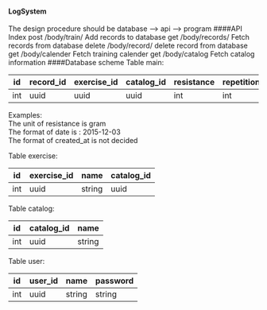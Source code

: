 #### LogSystem  
The design procedure should be database --> api --> program
####API Index
    post /body/train/
    Add records to database
    get /body/records/<date>
    Fetch records from database
    delete /body/record/<uuid>
    delete record from database
    get /body/calender
    Fetch training calender
    get /body/catalog
    Fetch catalog information
####Database scheme
Table main:  

id | record\_id | exercise\_id | catalog\_id | resistance | repetition | date | created\_at 
----- | ----- | ------------ | ----------- | ---------- | ---------- | -----| -----------
int | uuid | uuid | uuid | int | int | group | date | datetime
Examples:  
The unit of resistance is gram  
The format of date is : 2015-12-03  
The format of created\_at is not decided  

Table exercise:

id | exercise\_id | name | catalog_id
---- | ---- | ---- | ----
int | uuid | string | uuid

Table catalog:

id | catalog\_id | name
---- | ---- | ----
int | uuid | string

Table user:  

id | user\_id | name | password
---- | ---- | ---- | ----
int | uuid | string | string
